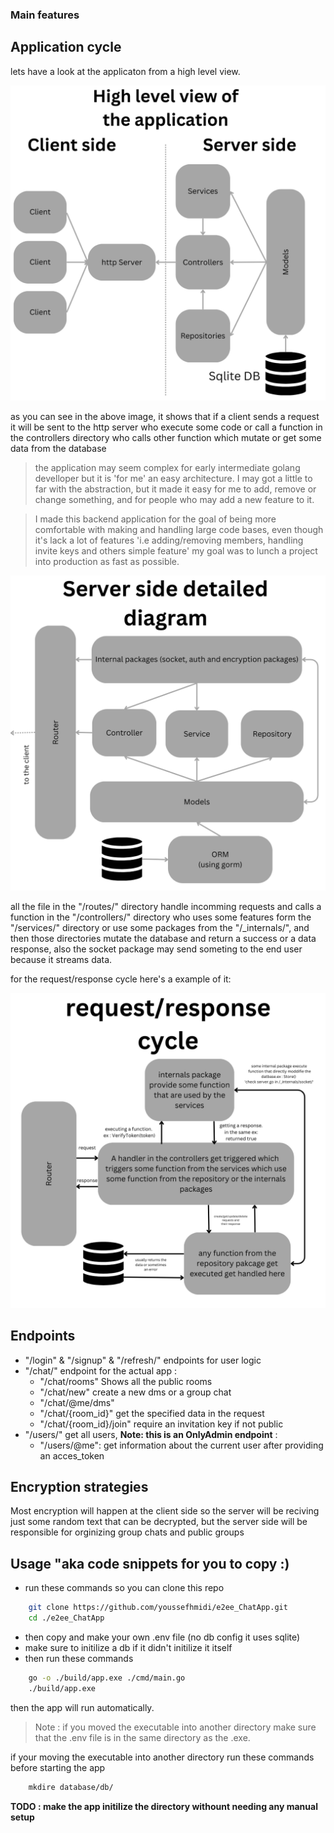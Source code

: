 ### Main features

## Application cycle
lets have a look at the applicaton from a high level view.

!["High level view of the application"](https://github.com/youssefhmidi/E2E_encryptedConnection/blob/main/.assets/1.png)

as you can see in the above image, it shows that if  a client sends a request it will be sent to the http server who execute some code or call a function 
in the controllers directory who calls other function which mutate or get some data from the database

> the application may seem complex for early intermediate golang develloper but it is 'for me' an easy architecture. I may got a little to far with the 
> abstraction, but it made it easy for me to add, remove or change something, and for people who may add a new feature to it.


> I made this backend application for the goal of being more comfortable with making and handling large code bases, even though it's lack a lot of features
> 'i.e adding/removing members, handling invite keys and others simple feature' my goal was to lunch a project into production as fast as possible.

!["Detailed view of the backend architecture"](https://github.com/youssefhmidi/E2E_encryptedConnection/blob/main/.assets/2.png)

all the file in the "/routes/" directory handle incomming requests and calls a function in the "/controllers/" directory who uses some features form 
the "/services/" directory or use some packages from the "/_internals/", and then those directories mutate the database and return a success or a data response, also the socket package may send someting to the end user because it streams data.

for the request/response cycle here's a example of it:

!["Detailed view of the request/response cycle"](https://github.com/youssefhmidi/E2E_encryptedConnection/blob/main/.assets/3.png)

## Endpoints

- "/login" & "/signup"  & "/refresh/" endpoints for user logic
- "/chat/" endpoint for the actual app :
    - "/chat/rooms" Shows all the public rooms
    - "/chat/new" create a new dms or a group chat
    - "/chat/@me/dms" 
    - "/chat/{room_id}" get the specified data in the request 
    - "/chat/{room_id}/join" require an invitation key if not public
- "/users/" get all users, **Note: this is an OnlyAdmin endpoint** :
    - "/users/@me": get information about the current user after providing an acces_token

## Encryption strategies
Most encryption will happen at the client side so the server will be reciving just some random text that can be decrypted, but the server side will be 
responsible for orginizing group chats and public groups  

## Usage "aka code snippets for you to copy :)

- run these commands so you can clone this repo

```bash
    git clone https://github.com/youssefhmidi/e2ee_ChatApp.git
    cd ./e2ee_ChatApp
```

- then copy and make your own .env file (no db config it uses sqlite)
- make sure to initilize a db if it didn't initilize it itself
- then run these commands 

```bash
    go -o ./build/app.exe ./cmd/main.go 
    ./build/app.exe
```

then the app will run automatically.

> Note : if you moved the executable into another directory make sure that the .env file is in the same directory as the .exe.

if your moving the executable into another directory run these commands before starting the app

```bash
    mkdire database/db/
```

**TODO : make the app initilize the directory withount needing any manual setup**